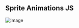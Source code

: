 ## Sprite Animations JS

![image](https://github.com/user-attachments/assets/1b9dc930-59b0-425c-818f-b329e6f782b7)
